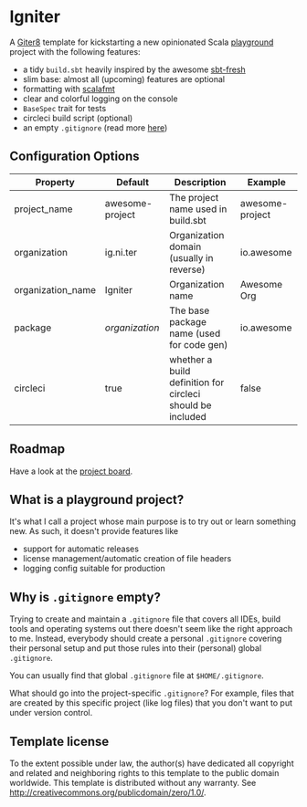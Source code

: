 # Igniter

A [Giter8](http://www.foundweekends.org/giter8/) template for kickstarting a new opinionated Scala [playground](#what-is-a-playground-project) project with the following features:

* a tidy `build.sbt` heavily inspired by the awesome [sbt-fresh](https://github.com/sbt/sbt-fresh/)
* slim base: almost all (upcoming) features are optional
* formatting with [scalafmt](https://scalameta.org/scalafmt/)
* clear and colorful logging on the console
* `BaseSpec` trait for tests
* circleci build script (optional)
* an empty `.gitignore` (read more [here](#why-is-gitignore-empty))

## Configuration Options

| Property          | Default             | Description                                                | Example         |
| ----------------- | ------------------- | ---------------------------------------------------------- | --------------- |
| project_name      | awesome-project     | The project name used in build.sbt                         | awesome-project |
| organization      | ig.ni.ter           | Organization domain (usually in reverse)                   | io.awesome      |
| organization_name | Igniter             | Organization name                                          | Awesome Org     |
| package           | $organization$      | The base package name (used for code gen)                  | io.awesome      |
| circleci          | true                | whether a build definition for circleci should be included | false           |

## Roadmap

Have a look at the [project board](https://github.com/ontherocks-io/igniter/projects/2).

## What is a playground project?

It's what I call a project whose main purpose is to try out or learn something new. As such, it doesn't provide features like

* support for automatic releases
* license management/automatic creation of file headers
* logging config suitable for production

## Why is `.gitignore` empty?

Trying to create and maintain a `.gitignore` file that covers all IDEs, build tools and operating systems out there doesn't seem like the right approach to me. Instead, everybody should create a personal `.gitignore` covering their personal setup and put those rules into their (personal) global `.gitignore`.

You can usually find that global `.gitignore` file at `$HOME/.gitignore`.

What should go into the project-specific `.gitignore`? For example, files that are created by this specific project (like log files) that you don't want to put under version control.

## Template license

To the extent possible under law, the author(s) have dedicated all copyright and related
and neighboring rights to this template to the public domain worldwide.
This template is distributed without any warranty. See <http://creativecommons.org/publicdomain/zero/1.0/>.
